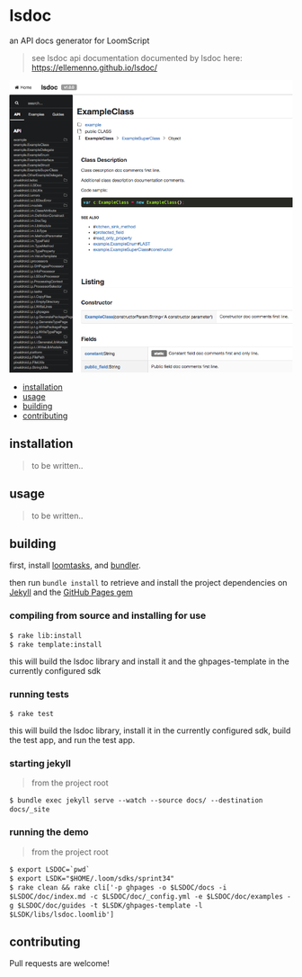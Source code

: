 # lsdoc
an API docs generator for LoomScript

> see lsdoc api documentation documented by lsdoc here: https://ellemenno.github.io/lsdoc/

![lsdoc screenshot](lsdoc-screenshot.png)

- [installation](#installation)
- [usage](#usage)
- [building](#building)
- [contributing](#contributing)


## installation

> to be written..


## usage

> to be written..



## building

first, install [loomtasks][loomtasks], and [bundler][bundler].

then run `bundle install` to retrieve and install the project dependencies on [Jekyll][jekyll] and the [GitHub Pages gem][ghpages-gem]

### compiling from source and installing for use

    $ rake lib:install
    $ rake template:install

this will build the lsdoc library and install it and the ghpages-template in the currently configured sdk

### running tests

    $ rake test

this will build the lsdoc library, install it in the currently configured sdk, build the test app, and run the test app.

### starting jekyll
> from the project root

    $ bundle exec jekyll serve --watch --source docs/ --destination docs/_site

### running the demo
> from the project root

    $ export LSDOC=`pwd`
    $ export LSDK="$HOME/.loom/sdks/sprint34"
    $ rake clean && rake cli['-p ghpages -o $LSDOC/docs -i $LSDOC/doc/index.md -c $LSDOC/doc/_config.yml -e $LSDOC/doc/examples -g $LSDOC/doc/guides -t $LSDK/ghpages-template -l $LSDK/libs/lsdoc.loomlib']


## contributing

Pull requests are welcome!



[bundler]: http://bundler.io "Manage your Ruby application's gem dependencies"
[ghpages-gem]: https://github.com/github/pages-gem "A simple Ruby Gem to bootstrap dependencies for setting up and maintaining a local Jekyll environment in sync with GitHub Pages"
[jekyll]: https://jekyllrb.com/ "Jekyll is a blog-aware, static site generator in Ruby"
[loomtasks]: https://github.com/pixeldroid/loomtasks "Rake tasks for working with loomlibs"

